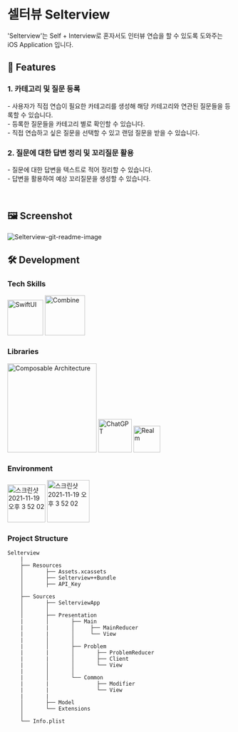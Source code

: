 

# 셀터뷰 Selterview
<!---- 배너 이미지 추가 ---->
 'Selterview'는 Self + Interview로 혼자서도 인터뷰 연습을 할 수 있도록 도와주는 iOS Application 입니다.

 </div>

## 📱 Features

### 1. 카테고리 및 질문 등록
   \- 사용자가 직접 연습이 필요한 카테고리를 생성해 해당 카테고리와 연관된 질문들을 등록할 수 있습니다.<br/>
   \- 등록한 질문들을 카테고리 별로 확인할 수 있습니다.<br/>
   \- 직접 연습하고 싶은 질문을 선택할 수 있고 랜덤 질문을 받을 수 있습니다.

### 2. 질문에 대한 답변 정리 및 꼬리질문 활용
   \- 질문에 대한 답변을 텍스트로 적어 정리할 수 있습니다.<br/>
   \- 답변을 활용하여 예상 꼬리질문을 생성할 수 있습니다.

<br/>
 
## 🖼 Screenshot
![Selterview-git-readme-image](https://github.com/woo0dev/Selterview/assets/57060443/fab228d0-412a-454c-99cf-5c37582bc68c)



## 🛠 Development

### Tech Skills

<img width="80" alt="SwiftUI" src="https://img.shields.io/badge/SwiftUI-9cf">  <img width="90" alt="Combine" src="https://img.shields.io/badge/Combine-DBCFC1">


### Libraries
<img width="200" alt="Composable Architecture" src="https://img.shields.io/badge/Composable Architecture-blueviolet">  <img width="75" alt="ChatGPT" src="https://img.shields.io/badge/ChatGPT-ff69b4">  <img width="60"  alt="Realm" src="https://img.shields.io/badge/Realm-yellow">

### Environment

<img width="85" alt="스크린샷 2021-11-19 오후 3 52 02" src="https://img.shields.io/badge/iOS-15.0+-silver">  <img width="95" alt="스크린샷 2021-11-19 오후 3 52 02" src="https://img.shields.io/badge/Xcode-15.1-blue">

### Project Structure

```
Selterview
    |
    ├── Resources
    │       ├── Assets.xcassets       
    │       ├── Selterview++Bundle
    │       ├── API_Key  
    │
    ├── Sources
    │       ├── SelterviewApp
    │       │                  
    │       ├── Presentation
    |       │       ├── Main
    |       |       │     ├── MainReducer
    |       |       │     └── View
    |       │       │
    |       │       ├── Problem
    |       |       │       ├── ProblemReducer
    |       |       │       ├── Client
    |       │       │       └── View
    |       │       │
    |       │       └── Common
    |       |               ├── Modifier
    |       |               └── View
    |       |
    │       ├── Model
    │       └── Extensions
    │
    └── Info.plist
```

<br/>
